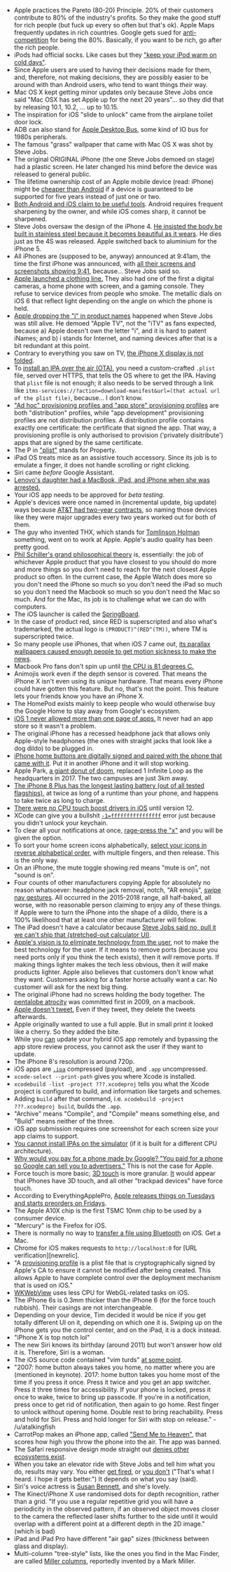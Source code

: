 - Apple practices the Pareto (80-20) Principle. 20% of their customers contribute to 80% of the industry's profits. So they make the good stuff for rich people (but fuck up every so often but that's ok). Apple Maps frequently updates in rich countries. Google gets sued for [anti-competition](https://www.investopedia.com/terms/a/antitrust.asp) for being the 80%. Basically, if you want to be rich, go after the rich people.
- iPods had official socks. Like cases but they ["keep your iPod warm on cold days"](https://youtu.be/WGinG6rHSrw?t=254).
- Since Apple users are used to having their decisions made for them, and, therefore, not making decisions, they are possibly easier to be around with than Android users, who tend to want things *their* way.
- Mac OS X kept getting minor updates only because Steve Jobs once said "Mac OSX has set Apple up for the next 20 years"... so they did that by releasing 10.1, 10.2, ... up to 10.15.
- The inspiration for iOS "slide to unlock" came from the airplane toilet door lock.
- ADB can also stand for [Apple Desktop Bus](https://eggfreckles.net/2013/12/27/adb-the-epitome-of-early-apple/), some kind of IO bus for 1980s peripherals.
- The famous "grass" wallpaper that came with Mac OS X was shot by Steve Jobs.
- The original ORIGINAL iPhone (the one Steve Jobs demoed on stage) had a plastic screen. He later changed his mind before the device was released to general public.
- The lifetime ownership cost of an Apple mobile device (read: iPhone) might be [cheaper than Android](https://www.reddit.com/r/Android/comments/f2djw5/samsung_galaxy_s20_megathread/fhc3xnp/) if a device is guaranteed to be supported for five years instead of just one or two.
- [Both Android and iOS claim to be useful tools](https://www.reddit.com/r/Android/comments/ew6nqj/i_miss_android_a_few_thoughts_from_a_recent/). Android requires frequent sharpening by the owner, and while iOS comes sharp, it cannot be sharpened.
- Steve Jobs oversaw the design of the iPhone 4. [He insisted the body be built in stainless steel because it becomes beautiful as it wears](https://www.youtube.com/watch?v=788E-ATJ3pk). He dies just as the 4S was released. Apple switched back to aluminium for the iPhone 5.
- All iPhones are (supposed to be, anyway) announced at 9:41am, the time the first iPhone was announced, with [all their screens and screenshots showing 9:41](https://www.engadget.com/2014/04/14/why-9-41-am-is-the-always-the-time-displayed-on-iphones-and-ipad/), because... Steve Jobs said so.
- [Apple launched a clothing line.](https://www.youtube.com/watch?v=14x5n_oNEV4) They also had one of the first a digital cameras, a home phone with screen, and a gaming console. They refuse to service devices from people who smoke. The metallic dials on iOS 6 that reflect light depending on the angle on which the phone is held.
- [Apple dropping the "i" in product names](https://www.youtube.com/watch?v=Ca2HXEl6krI) happened when Steve Jobs was still alive. He demoed "Apple TV", not the "iTV" as fans expected, because a) Apple doesn't own the letter "i", and it is hard to patent iNames; and b) i stands for Internet, and naming devices after that is a bit redundant at this point.
- Contrary to everything you saw on TV, [the iPhone X display is not folded](https://www.quora.com/Why-is-OLED-display-in-iPhone-X-folded-at-the-bottom).
- To [install an IPA over the air (OTA)](https://docs.monaca.io/en/products_guide/monaca_ide/deploy/non_market_deploy/), you need a custom-crafted `.plist` file, served over HTTPS, that tells the OS where to get the IPA. Having that `plist` file is not enough; it also needs to be served through a link like `itms-services://?action=download-manifest&url=(that actual url of the plist file)`, because... I don't know.
- ["Ad hoc" provisioning profiles and "app store" provisioning profiles](https://stackoverflow.com/questions/8354121/what-is-the-difference-between-ad-hoc-distribution-and-app-store-distribution-in) are both "distribution" profiles, while "app development" provisioning profiles are not distribution profiles. A distribution profile contains exactly one certificate: the certificate that signed the app. That way, a provisioning profile is only authorised to provision ('privately disitribute') apps that are signed by the same certificate.
- The P in ["plist"](https://developer.apple.com/library/archive/documentation/General/Reference/InfoPlistKeyReference/Articles/AboutInformationPropertyListFiles.html) stands for Property.
- iPad OS treats mice as an assistive touch accessory. Since its job is to emulate a finger, it does not handle scrolling or right clicking.
- Siri came _before_ Google Assistant.
- [Lenovo's daughter had a MacBook, iPad, and iPhone when she was arrested.](https://www.theverge.com/tldr/2019/3/22/18278086/huawei-meng-wanzhou-had-a-macbook-iphone-and-ipad-when-she-was-arrested)
- Your iOS app needs to be approved for _beta testing_.
- Apple's devices were once named in (incremental update, big update) ways because [AT&T had two-year contracts](https://www.androidpolice.com/2018/12/17/were-keeping-smartphones-longer-and-its-going-to-make-them-crazy-expensive/), so naming those devices like they were major upgrades every two years worked out for both of them.
- The guy who invented THX, which stands for [Tomlinson Holman](https://en.m.wikipedia.org/wiki/Tomlinson_Holman) something, went on to work at Apple. Apple's audio quality has been pretty good.
- [Phil Schiller's grand philosophical theory](http://fortune.com/2015/12/04/schiller-apple-theory/) is, essentially: the job of whichever Apple product that you have closest to you should do more and more things so you don't need to reach for the next closest Apple product so often. In the current case, the Apple Watch does more so you don't need the iPhone so much so you don't need the iPad so much so you don't need the Macbook so much so you don't need the Mac so much. And for the Mac, its job is to challenge what we can do with computers.
- The iOS launcher is called the [SpringBoard](https://en.wikipedia.org/wiki/SpringBoard).
- In the case of product red, since RED is superscripted and also what's trademarked, the actual logo is `(PRODUCT)^(RED^(TM))`, where TM is superscripted twice.
- So many people use iPhones, that when iOS 7 came out, [its parallax wallpapers caused enough people to get motion sickness to make the news](https://en.wikipedia.org/wiki/IOS_7).
- Macbook Pro fans don't spin up until [the CPU is 81 degrees C.](https://www.youtube.com/watch?v=wgeh7ZJRhZU)
- Animojis work even if the depth sensor is covered. That means the iPhone X isn't even using its unique hardware. That means every iPhone could have gotten this feature. But no, that's not the point. This feature lets your friends know you have an iPhone X.
- The HomePod exists mainly to keep people who would otherwise buy the Google Home to stay away from Google's ecosystem.
- [iOS 1 never allowed more than one page of apps.](https://www.youtube.com/watch?v=0gxa2rq-kL8) It never had an app store so it wasn't a problem.
- The original iPhone has a recessed headphone jack that allows only Apple-style headphones (the ones with straight jacks that look like a dog dildo) to be plugged in.
- [iPhone home buttons are digitally signed and paired with the phone that came with it](https://www.youtube.com/watch?v=nAzfZ0lQJO0). Put it in another iPhone and it will stop working.
- Apple Park, [a giant donut of doom](https://en.wikipedia.org/wiki/Apple_Park#/media/File:Aerial_view_of_Apple_Park_dllu.jpg), replaced 1 Infinite Loop as the headquarters in 2017. The two campuses are just 3km away.
- [The iPhone 8 Plus has the longest lasting battery (out of all tested flagships)](https://www.phonearena.com/news/Our-iPhone-8-Plus-battery-life-test-reveals-the-best-endurance-from-an-iPhone-yet_id98512), at twice as long of a runtime than your phone, and happens to take twice as long to charge.
- [There were no CPU touch boost drivers in iOS](https://www.anandtech.com/show/12873/apple-announces-ios-12) until version 12.
- XCode can give you a bullshit [`-1=ffffffffffffffff`](https://stackoverflow.com/questions/44173831/codesign-returned-unknown-error-1-ffffffffffffffff) error just because you didn't unlock your keychain.
- To clear all your notifications at once, [rage-press the "x"](https://www.zdnet.com/article/one-click-wonder-how-to-clear-many-days-of-notifications-on-your-iphone-in-one-tap/) and you will be given the option.
- To sort your home screen icons alphabetically, [select your icons in reverse alphabetical order](https://www.cnet.com/how-to/how-to-quickly-rearrange-your-home-screen-in-ios-11/), with multiple fingers, and then release. This is the only way.
- On an iPhone, the mute toggle showing red means "mute is on", not "sound is on".
- Four counts of other manufacturers copying Apple for absolutely no reason whatsoever: headphone jack removal, notch, "AR emojis", [swipe nav gestures](https://www.androidpolice.com/2018/05/09/android-ps-gesture-navigation-bad-google/). All occurred in the 2015-2018 range, all half-baked, all worse, with no reasonable person claiming to enjoy any of these things. If Apple were to turn the iPhone into the shape of a dildo, there is a 100% likelihood that at least one other manufacturer will follow.
- The iPad doesn't have a calculator because [Steve Jobs said no, pull it we can't ship that (stretched-out calculator UI)](https://www.reddit.com/r/apple/comments/4dlqgv/why_does_ipad_not_have_a_native_calculator/d1s5rr9/).
- [Apple's vision is to eliminate technology from the user](https://www.youtube.com/watch?v=zO0b-l-u7Yk), not to make the best technology for the user. If it means to remove ports (because you need ports only if you think the tech exists), then it _will_ remove ports. If making things lighter makes the tech less obvious, then it _will_ make products lighter. Apple also believes that customers don't know what they want. Customers asking for a faster horse actually want a car. No customer will ask for the next big thing.
- The original iPhone had no screws holding the body together. The [pentalobe atrocity](https://en.wikipedia.org/wiki/Pentalobe_security_screw) was committed first in 2009, on a macbook.
- [Apple doesn't tweet.](https://www.theverge.com/2016/9/3/12781498/apple-twitter-account-paid-tweets) Even if they tweet, they delete the tweets afterwards.
- Apple originally wanted to use a full apple. But in small print it looked like a cherry. So they added the bite.
- While you [can](https://github.com/nordnet/cordova-hot-code-push/wiki/App-Store-FAQ) update your hybrid iOS app remotely and bypassing the app store review process, you cannot ask the user if they want to update.
- The iPhone 8's resolution is around 720p.
- iOS apps are [`.ipa`](http://en.wikipedia.org/wiki/.ipa) compressed (payload), and `.app` uncompressed.
- `xcode-select --print-path` gives you where Xcode is installed.
- `xcodebuild -list -project ???.xcodeproj` tells you what the Xcode project is configured to build, and information like targets and schemes.
- Adding `build` after that command, i.e. `xcodebuild -project ???.xcodeproj build`, builds the `.app`.
- "Archive" means "Compile", and "Compile" means something else, and "Build" means neither of the three.
- iOS app submission requires one screenshot for each screen size your app claims to support.
- [You cannot install IPAs on the simulator](https://stackoverflow.com/a/517541/1558430) (if it is built for a different CPU architecture).
- [Why would you pay for a phone made by Google? "You paid for a phone so Google can sell you to advertisers."](https://www.forbes.com/sites/ianmorris/2017/02/10/how-google-blew-it-with-the-pixel-and-pixel-xl/#3a1ca730f3f6) This is not the case for Apple.
- Force touch is more basic; [3D touch](https://www.wired.com/2015/09/what-is-the-difference-between-apple-iphone-3d-touch-and-force-touch/) is more granular. [It](https://en.wikipedia.org/wiki/Force_Touch#3D_Touch) would appear that iPhones have 3D touch, and all other "trackpad devices" have force touch.
- According to EverythingApplePro, [Apple releases things on Tuesdays and starts preorders on Fridays](https://www.youtube.com/watch?v=norgCJzrNb4).
- The Apple A10X chip is the first TSMC 10nm chip to be used by a consumer device.
- "Mercury" is the Firefox for iOS.
- There is normally no way to [transfer a file using Bluetooth](http://stackoverflow.com/questions/18884705/transfer-data-between-ios-and-android-via-bluetooth) on iOS. Get a Mac.
- Chrome for iOS makes requests to `http://localhost:0` for [URL verification][newrelic].
- "A [provisioning profile](https://pewpewthespells.com/blog/migrating_code_signing.html#introduction-to-code-signing) is a plist file that is cryptographically signed by Apple's CA to ensure it cannot be modified after being created. This allows Apple to have complete control over the deployment mechanism that is used on iOS."
- [WKWebView](http://blog.initlabs.com/post/100113463211/wkwebview-vs-uiwebview) uses less CPU for WebGL-related tasks on iOS.
- The iPhone 6s is 0.3mm thicker than the iPhone 6 (for the force touch rubbish). Their casings are not interchangeable.
- Depending on your device, Tim decided it would be nice if you get totally different UI on it, depending on which one it is. Swiping up on the iPhone gets you the control center, and on the iPad, it is a dock instead.
- "iPhone X is top notch lol"
- The new Siri knows its birthday (around 2011) but won't answer how old it is. Therefore, Siri is a woman.
- The iOS source code contained "vim turds" [at some point](https://github.com/apple/darwin-xnu/commit/0a798f6738bc1db01281fc08ae024145e84df927#diff-a084b794bc0759e7a6b77810e01874f2L6).
- "2007: home button always takes you home, no matter where you are (mentioned in keynote). 2017: home button takes you home most of the time if you press it once. Press it twice and you get an app switcher. Press it three times for accessibility. If your phone is locked, press it once to wake, twice to bring up passcode. If you're in a notification, press once to get rid of notification, then again to go home. Rest finger to unlock without opening home. Double rest to bring reachability. Press and hold for Siri. Press and hold longer for Siri with stop on release." - /u/atalkingfish
- CarrotPop makes an iPhone app, called ["Send Me to Heaven"](http://www.huffingtonpost.ca/entry/send-me-to-heaven-throw-phone-apple_n_3720888), that scores how high you throw the phone into the air. The app was banned.
- The Safari responsive design mode straight out [denies other ecosystems exist](http://imgur.com/TYfG7DN).
- When you take an elevator ride with Steve Jobs and tell him what you do, results may vary. You either [get fired](https://www.quora.com/Who-did-Steve-Jobs-actually-fire-in-an-elevator), or [you don't](https://www.reddit.com/r/apple/comments/6wsmub/did_steve_jobs_make_much_smalltalk_with_his/) ("That's what I heard. I hope it gets better.") It depends on what you say (said).
- Siri's voice actress is [Susan Bennett](https://www.youtube.com/watch?v=z2bTymnb1uE), and she's lovely.
- The Kinect/iPhone X use randomised dots for depth recognition, rather than a grid. "If you use a regular repetitive grid you will have a periodicity in the observed pattern, if an observed object moves closer to the camera the reflected laser shifts further to the side until it would overlap with a different point at a different depth in the 2D image." (which is bad)
- iPad and iPad Pro have different "air gap" sizes (thickness between glass and display).
- Multi-column "tree-style" lists, like the ones you find in the Mac Finder, are called [Miller columns](https://en.wikipedia.org/wiki/Miller_columns), reportedly invented by a Mark Miller.
